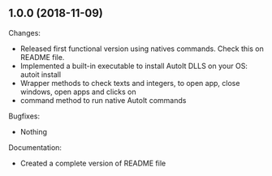 ## 1.0.0 (2018-11-09)

Changes:

  - Released first functional version using natives commands. Check this on README file.
  - Implemented a built-in executable to install AutoIt DLLS on your OS: autoit install
  - Wrapper methods to check texts and integers, to open app, close windows, open apps and clicks on
  - command method to run native AutoIt commands

Bugfixes:

  - Nothing

Documentation:

  - Created a complete version of README file